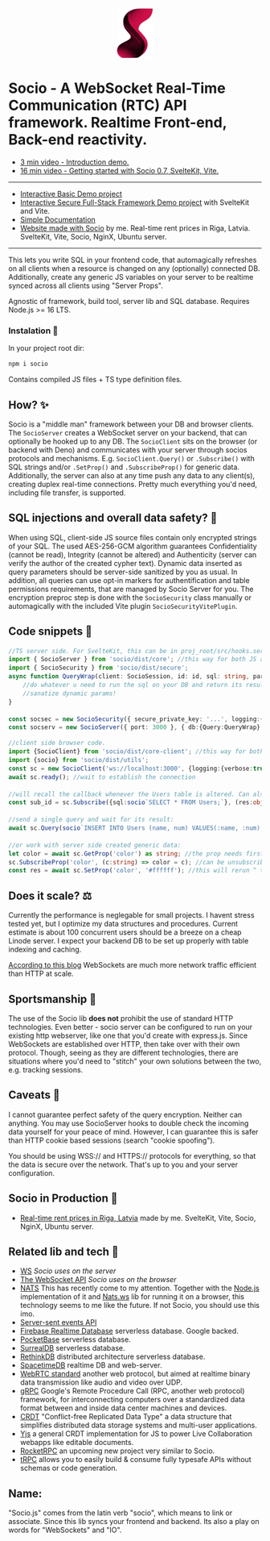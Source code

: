 <p align="center"><a href="https://www.npmjs.com/package/socio" target="_blank" rel="noopener noreferrer"><img height="100" src="https://github.com/Rolands-Laucis/Socio/blob/main/SocioLogo.webp" alt="Socio logo"></a></p>

# Socio - A WebSocket Real-Time Communication (RTC) API framework. Realtime Front-end, Back-end reactivity.

* <a href="https://www.youtube.com/watch?v=iJIC9B3cKME&ab_channel=CepuminsLV" target="_blank">3 min video - Introduction demo.</a>
* <a href="https://www.youtube.com/watch?v=t8_QBzk5bUk" target="_blank">16 min video - Getting started with Socio 0.7, SvelteKit, Vite.</a>

---

* [Interactive Basic Demo project](https://github.com/Rolands-Laucis/Socio/blob/main/demos/basic/readme.md)
* [Interactive Secure Full-Stack Framework Demo project](https://github.com/Rolands-Laucis/Socio/tree/main/demos/full-stack_framework#readme) with SvelteKit and Vite.
* [Simple Documentation](https://github.com/Rolands-Laucis/Socio/blob/main/Documentation.md)
* <a href="http://riga.rolandslaucis.lv/" target="_blank">Website made with Socio</a> by me. Real-time rent prices in Riga, Latvia. SvelteKit, Vite, Socio, NginX, Ubuntu server.

---
This lets you write SQL in your frontend code, that automagically refreshes on all clients when a resource is changed on any (optionally) connected DB. Additionally, create any generic JS variables on your server to be realtime synced across all clients using "Server Props".

Agnostic of framework, build tool, server lib and SQL database. Requires Node.js >= 16 LTS.

### Instalation 🔧
In your project root dir:
```bash
npm i socio
```
Contains compiled JS files + TS type definition files.

## How? ✨

Socio is a "middle man" framework between your DB and browser clients. The ``SocioServer`` creates a WebSocket server on your backend, that can optionally be hooked up to any DB. The ``SocioClient`` sits on the browser (or backend with Deno) and communicates with your server through socios protocols and mechanisms. E.g. ``SocioClient.Query()`` or ``.Subscribe()`` with SQL strings and/or ``.SetProp()`` and ``.SubscribeProp()`` for generic data. Additionally, the server can also at any time push any data to any client(s), creating duplex real-time connections. Pretty much everything you'd need, including file transfer, is supported.

## SQL injections and overall data safety? 💉

When using SQL, client-side JS source files contain only encrypted strings of your SQL. The used AES-256-GCM algorithm guarantees Confidentiality (cannot be read), Integrity (cannot be altered) and Authenticity (server can verify the author of the created cypher text). Dynamic data inserted as query parameters should be server-side sanitized by you as usual. In addition, all queries can use opt-in markers for authentification and table permissions requirements, that are managed by Socio Server for you.
The encryption preproc step is done with the ``SocioSecurity`` class manually or automagically with the included Vite plugin ``SocioSecurityVitePlugin``.

## Code snippets 📜

```ts
//TS server side. For SvelteKit, this can be in proj_root/src/hooks.server.ts . Check the Framework Demo for an example.
import { SocioServer } from 'socio/dist/core'; //this way for both JS and TS. Might need to put .js at the end.
import { SocioSecurity } from 'socio/dist/secure';
async function QueryWrap(client: SocioSession, id: id, sql: string, params: object | Array<any> | any):Promise<object> {
    //do whatever u need to run the sql on your DB and return its result. Or any other way you want to retrieve data, like reading a local txt etc.
    //sanatize dynamic params!
}

const socsec = new SocioSecurity({ secure_private_key: '...', logging:{verbose:true} }); //for decrypting incoming queries. This same key is used for encrypting the source files when you build and bundle them. Has to be the same in the Vite plugin.
const socserv = new SocioServer({ port: 3000 }, { db:{Query:QueryWrap}, socio_security: socsec, logging:{verbose:true} }); //creates localhost:3000 web socket server
```

```ts
//client side browser code.
import {SocioClient} from 'socio/dist/core-client'; //this way for both JS and TS. Might need to put .js at the end.
import {socio} from 'socio/dist/utils';
const sc = new SocioClient('ws://localhost:3000', {logging:{verbose:true}, name:'Main'}); //create as many as you like
await sc.ready(); //wait to establish the connection

//will recall the callback whenever the Users table is altered. Can also unsubscribe.
const sub_id = sc.Subscribe({sql:socio`SELECT * FROM Users;`}, (res:object) => {...});

//send a single query and wait for its result:
await sc.Query(socio`INSERT INTO Users (name, num) VALUES(:name, :num);`, {name:'bob', num:42}); //sanatize dynamic data yourself in QueryWrap!

//or work with server side created generic data:
let color = await sc.GetProp('color') as string; //the prop needs first to be created on the server and can be any json serializable object (including Map and Set)
sc.SubscribeProp('color', (c:string) => color = c); //can be unsubscribed
const res = await sc.SetProp('color', '#ffffff'); //this will rerun ^ the sub, if/when the server has set it, so no need to double your code everywhere!
```

## Does it scale? ⚖️

Currently the performance is neglegable for small projects. I havent stress tested yet, but I optimize my data structures and procedures. Current estimate is about 100 concurrent users should be a breeze on a cheap Linode server. I expect your backend DB to be set up properly with table indexing and caching.

[According to this blog](https://medium.com/nativeai/websocket-vs-http-for-collecting-events-for-web-analytics-c45507bd7949) WebSockets are much more network traffic efficient than HTTP at scale.

## Sportsmanship 🤝
The use of the Socio lib **does not** prohibit the use of standard HTTP technologies. Even better - socio server can be configured to run on your existing http webserver, like one that you'd create with express.js. Since WebSockets are established over HTTP, then take over with their own protocol. Though, seeing as they are different technologies, there are situations where you'd need to "stitch" your own solutions between the two, e.g. tracking sessions.

## Caveats 🚩
I cannot guarantee perfect safety of the query encryption. Neither can anything. You may use SocioServer hooks to double check the incoming data yourself for your peace of mind. However, I can guarantee this is safer than HTTP cookie based sessions (search "cookie spoofing").

You should be using WSS:// and HTTPS:// protocols for everything, so that the data is secure over the network. That's up to you and your server configuration.

## Socio in Production 🥳
* [Real-time rent prices in Riga, Latvia](http://riga.rolandslaucis.lv/) made by me. SvelteKit, Vite, Socio, NginX, Ubuntu server.

## Related lib and tech 🔗
* [WS](https://www.npmjs.com/package/ws) *Socio uses on the server*
* [The WebSocket API](https://developer.mozilla.org/en-US/docs/Web/API/WebSockets_API) *Socio uses on the browser*
* [NATS](https://nats.io/) This has recently come to my attention. Together with the [Node.js](https://github.com/nats-io/nats.js) implementation of it and [Nats.ws](https://github.com/nats-io/nats.ws) lib for running it on a browser, this technology seems to me like the future. If not Socio, you should use this imo.
* [Server-sent events API](https://developer.mozilla.org/en-US/docs/Web/API/Server-sent_events/Using_server-sent_events)
* [Firebase Realtime Database](https://firebase.google.com/docs/database) serverless database. Google backed.
* [PocketBase](https://pocketbase.io/) serverless database.
* [SurrealDB](https://surrealdb.com/) serverless database.
* [RethinkDB](https://rethinkdb.com/) distributed architecture serverless database.
* [SpacetimeDB](https://github.com/clockworklabs/SpacetimeDB) realtime DB and web-server.
* [WebRTC standard](https://webrtc.org/) another web protocol, but aimed at realtime binary data transmission like audio and video over UDP.
* [gRPC](https://grpc.io/) Google's Remote Procedure Call (RPC, another web protocol) framework, for interconnecting computers over a standardized data format between and inside data center machines and devices.
* [CRDT](https://crdt.tech/) "Conflict-free Replicated Data Type" a data structure that simplifies distributed data storage systems and multi-user applications.
* [Yjs](https://docs.yjs.dev/) a general CRDT implementation for JS to power Live Collaboration webapps like editable documents.
* [RocketRPC](https://github.com/akash-joshi/rocketrpc) an upcoming new project very similar to Socio.
* [tRPC](https://github.com/trpc/trpc) allows you to easily build & consume fully typesafe APIs without schemas or code generation.

## Name:
"Socio.js" comes from the latin verb "socio", which means to link or associate. Since this lib syncs your frontend and backend. Its also a play on words for "WebSockets" and "IO".
